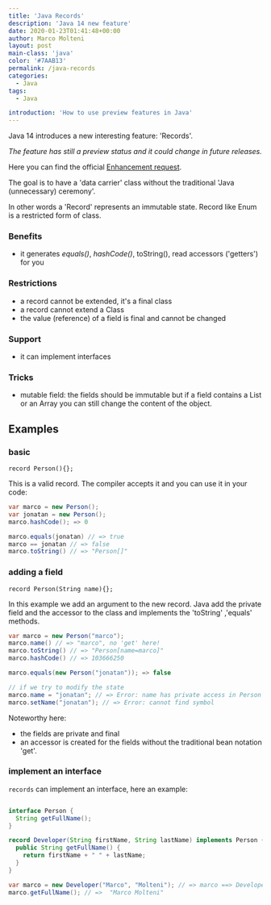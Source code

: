 ```yaml
---
title: 'Java Records'
description: 'Java 14 new feature'
date: 2020-01-23T01:41:48+00:00
author: Marco Molteni
layout: post
main-class: 'java'
color: '#7AAB13'
permalink: /java-records
categories:
  - Java
tags:
  - Java

introduction: 'How to use preview features in Java'
---
```


Java 14 introduces a new interesting feature: 'Records'.

_The feature has still a preview status and it could change in future releases._

Here you can find the official [Enhancement request](https://openjdk.java.net/jeps/359).

The goal is to have a 'data carrier' class without the traditional 'Java (unnecessary) ceremony'.

In other words a 'Record' represents an immutable state. Record like Enum is a restricted form of class.


### Benefits
- it generates _equals()_, _hashCode()_, toString(), read accessors ('getters') for you

### Restrictions
- a record cannot be extended, it's a final class
- a record cannot extend a Class
- the value (reference) of a field is final and cannot be changed

### Support
- it can implement interfaces

### Tricks
- mutable field: the fields should be immutable but if a field contains a List or an Array you can still change the content of the object.

## Examples

### basic
`record Person(){};`

This is a valid record. The compiler accepts it and you can use it in your code:
``` java
var marco = new Person();
var jonatan = new Person();
marco.hashCode(); => 0
```

```java
marco.equals(jonatan) // => true
marco == jonatan // => false
marco.toString() // => "Person[]"
```

### adding a field
`record Person(String name){};`

In this example we add an argument to the new record.
Java add the private field and the accessor to the class and implements the 'toString' ,'equals' methods.

``` java
var marco = new Person("marco");
marco.name() // => "marco", no 'get' here!
marco.toString() // => "Person[name=marco]"
marco.hashCode() // => 103666250

marco.equals(new Person("jonatan")); => false

// if we try to modify the state
marco.name = "jonatan"; // => Error: name has private access in Person
marco.setName("jonatan"); // => Error: cannot find symbol
```

Noteworthy here:
- the fields are private and final
- an accessor is created for the fields without the traditional bean notation 'get'.

### implement an interface

`records` can implement an interface, here an example:
```java

interface Person {
  String getFullName();
}

record Developer(String firstName, String lastName) implements Person {
  public String getFullName() {
    return firstName + " " + lastName;
  }
}

var marco = new Developer("Marco", "Molteni"); // => marco ==> Developer[firstName=Marco, lastName=Molteni]
marco.getFullName(); // =>  "Marco Molteni"
```